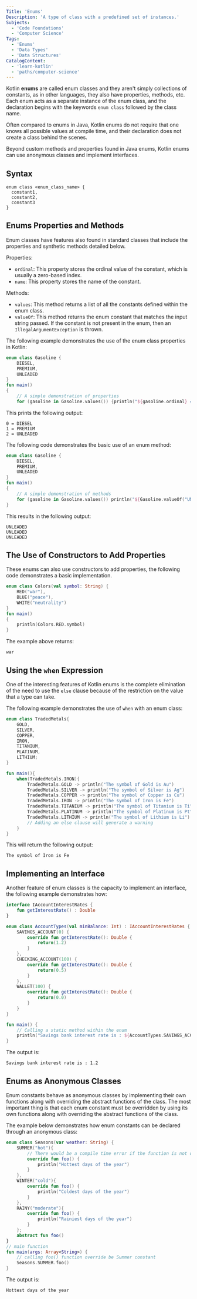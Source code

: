 ```yaml
---
Title: 'Enums'
Description: 'A type of class with a predefined set of instances.'
Subjects:
  - 'Code Foundations'
  - 'Computer Science'
Tags:
  - 'Enums'
  - 'Data Types'
  - 'Data Structures'
CatalogContent:
  - 'learn-kotlin'
  - 'paths/computer-science'
---
```


Kotlin **enums** are called enum classes and they aren't simply collections of constants, as in other languages, they also have properties, methods, etc. Each enum acts as a separate instance of the enum class, and the declaration begins with the keywords `enum class` followed by the class name.

Often compared to enums in Java, Kotlin enums do not require that one knows all possible values at compile time, and their declaration does not create a class behind the scenes.

Beyond custom methods and properties found in Java enums, Kotlin enums can use anonymous classes and implement interfaces.

## Syntax

```pseudo
enum class <enum_class_name> {
  constant1,
  constant2,
  constant3
}
```

## Enums Properties and Methods

Enum classes have features also found in standard classes that include the properties and synthetic methods detailed below.

Properties:

- `ordinal`: This property stores the ordinal value of the constant, which is usually a zero-based index.
- `name`: This property stores the name of the constant.

Methods:

- `values`: This method returns a list of all the constants defined within the enum class.
- `valueOf`: This method returns the enum constant that matches the input string passed. If the constant is not present in the enum, then an `IllegalArgumentException` is thrown.

The following example demonstrates the use of the enum class properties in Kotlin:

```kotlin
enum class Gasoline {
    DIESEL,
    PREMIUM,
    UNLEADED
}
fun main()
{
    // A simple demonstration of properties
    for (gasoline in Gasoline.values()) {println("${gasoline.ordinal} = ${gasoline.name}")}}
```

This prints the following output:

```shell
0 = DIESEL
1 = PREMIUM
2 = UNLEADED
```

The following code demonstrates the basic use of an enum method:

```kotlin
enum class Gasoline {
    DIESEL,
    PREMIUM,
    UNLEADED
}
fun main()
{
    // A simple demonstration of methods
    for (gasoline in Gasoline.values()) println("${Gasoline.valueOf("UNLEADED")}")
}
```

This results in the following output:

```shell
UNLEADED
UNLEADED
UNLEADED
```

## The Use of Constructors to Add Properties

These enums can also use constructors to add properties, the following code demonstrates a basic implementation.

```kotlin
enum class Colors(val symbol: String) {
    RED("war"),
    BLUE("peace"),
    WHITE("neutrality")
}
fun main()
{
    println(Colors.RED.symbol)
}
```

The example above returns:

```shell
war
```

## Using the `when` Expression

One of the interesting features of Kotlin enums is the complete elimination of the need to use the `else` clause because of the restriction on the value that a type can take.

The following example demonstrates the use of `when` with an enum class:

```kotlin
enum class TradedMetals{
    GOLD,
    SILVER,
    COPPER,
    IRON,
    TITANIUM,
    PLATINUM,
    LITHIUM;
}

fun main(){
    when(TradedMetals.IRON){
        TradedMetals.GOLD -> println("The symbol of Gold is Au")
        TradedMetals.SILVER -> println("The symbol of Silver is Ag")
        TradedMetals.COPPER -> println("The symbol of Copper is Cu")
        TradedMetals.IRON -> println("The symbol of Iron is Fe")
        TradedMetals.TITANIUM -> println("The symbol of Titanium is Ti")
        TradedMetals.PLATINUM -> println("The symbol of Platinum is Pt")
        TradedMetals.LITHIUM -> println("The symbol of Lithium is Li")
        // Adding an else clause will generate a warning
    }
}
```

This will return the following output:

```shell
The symbol of Iron is Fe
```

## Implementing an Interface

Another feature of enum classes is the capacity to implement an interface, the following example demonstrates how:

```kotlin
interface IAccountInterestRates {
    fun getInterestRate() : Double
}

enum class AccountTypes(val minBalance: Int) : IAccountInterestRates {
    SAVINGS_ACCOUNT(0) {
        override fun getInterestRate(): Double {
            return(1.2)
        }
    },
    CHECKING_ACCOUNT(100) {
        override fun getInterestRate(): Double {
            return(0.5)
        }
    },
    WALLET(100) {
        override fun getInterestRate(): Double {
            return(0.0)
        }
    }
}

fun main() {
    // Calling a static method within the enum
    println("Savings bank interest rate is : ${AccountTypes.SAVINGS_ACCOUNT.getInterestRate()}")
}
```

The output is:

```shell
Savings bank interest rate is : 1.2
```

## Enums as Anonymous Classes

Enum constants behave as anonymous classes by implementing their own functions along with overriding the abstract functions of the class. The most important thing is that each enum constant must be overridden by using its own functions along with overriding the abstract functions of the class.

The example below demonstrates how enum constants can be declared through an anonymous class:

```kotlin
enum class Seasons(var weather: String) {
    SUMMER("hot"){
        // There would be a compile time error if the function is not overridden
        override fun foo() {
            println("Hottest days of the year")
        }
    },
    WINTER("cold"){
        override fun foo() {
            println("Coldest days of the year")
        }
    },
    RAINY("moderate"){
        override fun foo() {
            println("Rainiest days of the year")
        }
    };
    abstract fun foo()
}
// main function
fun main(args: Array<String>) {
    // calling foo() function override be Summer constant
    Seasons.SUMMER.foo()
}
```

The output is:

```shell
Hottest days of the year
```

